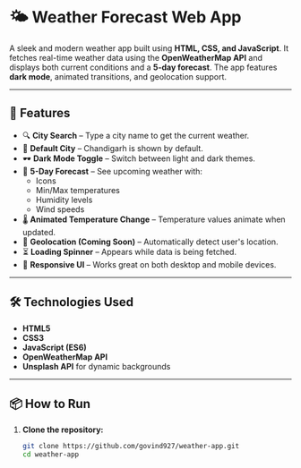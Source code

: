 # 🌤️ Weather Forecast Web App

A sleek and modern weather app built using **HTML, CSS, and JavaScript**. It fetches real-time weather data using the **OpenWeatherMap API** and displays both current conditions and a **5-day forecast**. The app features **dark mode**, animated transitions, and geolocation support.

---

## 🚀 Features

- 🔍 **City Search** – Type a city name to get the current weather.
- 🌆 **Default City** – Chandigarh is shown by default.
- 🕶️ **Dark Mode Toggle** – Switch between light and dark themes.
- 📅 **5-Day Forecast** – See upcoming weather with:
  - Icons
  - Min/Max temperatures
  - Humidity levels
  - Wind speeds
- 🌡️ **Animated Temperature Change** – Temperature values animate when updated.
- 📍 **Geolocation (Coming Soon)** – Automatically detect user's location.
- ⏳ **Loading Spinner** – Appears while data is being fetched.
- 🔄 **Responsive UI** – Works great on both desktop and mobile devices.

---

## 🛠️ Technologies Used

- **HTML5**
- **CSS3**
- **JavaScript (ES6)**
- **OpenWeatherMap API**
- **Unsplash API** for dynamic backgrounds

---

## 📦 How to Run

1. **Clone the repository:**
   ```bash
   git clone https://github.com/govind927/weather-app.git
   cd weather-app
